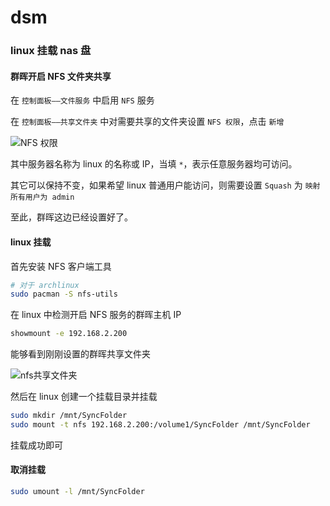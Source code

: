 # dsm



### linux 挂载 nas 盘

#### 群晖开启 NFS 文件夹共享

在 `控制面板——文件服务` 中启用 `NFS` 服务

在 `控制面板——共享文件夹` 中对需要共享的文件夹设置 `NFS 权限`，点击 `新增`

![NFS 权限](https://gitee.com/KivenC/chaos/raw/master/upload_images/20200808181352.png)

其中服务器名称为 linux 的名称或 IP，当填 `*`，表示任意服务器均可访问。

其它可以保持不变，如果希望 linux 普通用户能访问，则需要设置 `Squash` 为 `映射所有用户为 admin`

至此，群晖这边已经设置好了。

#### linux 挂载

首先安装 NFS 客户端工具

```bash
# 对于 archlinux
sudo pacman -S nfs-utils
```

在 linux 中检测开启 NFS 服务的群晖主机 IP

```bash
showmount -e 192.168.2.200
```

能够看到刚刚设置的群晖共享文件夹

![nfs共享文件夹](https://gitee.com/KivenC/chaos/raw/master/upload_images/20200808183242.png)

然后在 linux 创建一个挂载目录并挂载

```bash
sudo mkdir /mnt/SyncFolder
sudo mount -t nfs 192.168.2.200:/volume1/SyncFolder /mnt/SyncFolder
```

挂载成功即可

#### 取消挂载

```bash
sudo umount -l /mnt/SyncFolder
```
